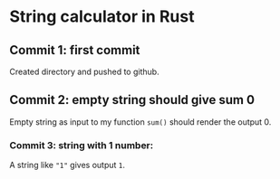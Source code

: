 # String calculator in Rust

## Commit 1: first commit
Created directory and pushed to github.

## Commit 2: empty string should give sum 0
Empty string as input to my function ```sum()``` should render the output 0.

### Commit 3: string with 1 number:
A string like ```"1"``` gives output ```1```.
